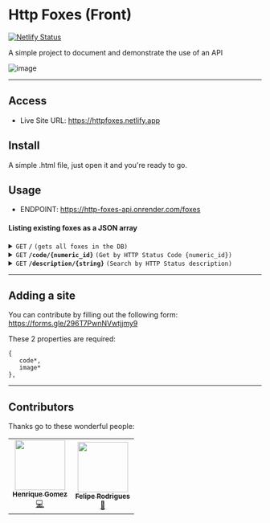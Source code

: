 # Http Foxes (Front)
[![Netlify Status](https://api.netlify.com/api/v1/badges/2963602a-9c45-4901-9cea-59d8ee662460/deploy-status)](https://app.netlify.com/sites/httpfoxes/deploys)

A simple project to document and demonstrate the use of an API

![image](https://github.com/SamuelsonPajeu/http-foxes-front/assets/79151331/abc8d569-715c-4f71-94c7-076da25cdf1e)

------------------------------------------------------------------------------------------
## Access
- Live Site URL: https://httpfoxes.netlify.app

## Install
A simple .html file, just open it and you're ready to go.

## Usage
- ENDPOINT: https://http-foxes-api.onrender.com/foxes

#### Listing existing foxes as a JSON array

<details>
 <summary><code>GET</code> <code><b>/</b></code> <code>(gets all foxes in the DB)</code></summary>

##### Parameters

> None

##### Responses

> | http code     | content-type                      | response                                                            |
> |---------------|-----------------------------------|---------------------------------------------------------------------|
> | `200`         | `application/json;charset=UTF-8`        |  JSON array                                                    |

##### Example cURL

> ```javascript
>  curl -X GET "https://http-foxes-api.onrender.com/foxes" -H "Content-Type: application/json" -H "accept: */*"
> ```
</details>

<details>
  <summary><code>GET</code> <code><b>/code/{numeric_id}</b></code> <code>(Get by HTTP Status Code {numeric_id})</code></summary>

##### Parameters

> | name              |  type     | data type      | description                         |
> |-------------------|-----------|----------------|-------------------------------------|
> | `numeric_id` |  required | int ($int64)   | The specific http status numeric id        |

##### Responses

> | http code     | content-type                      | response                                                            |
> |---------------|-----------------------------------|---------------------------------------------------------------------|
> | `200`         | `application/json`        | JSON array        |
> | `404`         | `text/html;charset=utf-8`                | Fox not found                          |
> | `400 `         | `text/html;charset=utf-8`         | Invalid fox code                                                                |

##### Example cURL

> ```javascript
>  curl -X GET "https://http-foxes-api.onrender.com/foxes/code/100" -H "Content-Type: application/json" -H "accept: */*"
> ```

</details>

<details>
  <summary><code>GET</code> <code><b>/description/{string}</b></code> <code>(Search by HTTP Status description)</code></summary>

##### Parameters

> | name              |  type     | data type      | description                         |
> |-------------------|-----------|----------------|-------------------------------------|
> | `string` |  required | string | A word or prahse inside the HTTP description |

##### Responses

> | http code     | content-type                      | response                                                            |
> |---------------|-----------------------------------|---------------------------------------------------------------------|
> | `200`         | `application/json`        | JSON array        |
> | `404`         | `text/html;charset=utf-8`                | Fox not found                          |

##### Example cURL

> ```javascript
>  curl -X GET "https://http-foxes-api.onrender.com/foxes/description/Not" -H "Content-Type: application/json" -H "accept: */*"
> ```

</details>

------------------------------------------------------------------------------------------
## Adding a site
You can contribute by filling out the following form: https://forms.gle/296T7PwnNVwtjjmy9

These 2 properties are required:
```
{
   code*,
   image*
},
```

------------------------------------------------------------------------------------------
## Contributors

Thanks go to these wonderful people:
<table>
    <tr>
        <td align="center"><a href="https://github.com/HenriqueGomez"><img src="https://avatars.githubusercontent.com/u/11247187?v=4" width="100px;" alt=""/><br /><sub><b>Henrique Gomez</b></sub></a><br/>
        <a href="#" title="Js and CSS front-end">💻</a>
        </td>
        <td align="center"><a href="https://github.com/Felipejsr"><img src="https://avatars.githubusercontent.com/u/32332877?v=4" width="100px;" alt=""/><br /><sub><b>Felipe Rodrigues</b></sub></a><br/>
        <a href="#" title="Foxes: 101,203,204,205">🦊</a>
        </td>
    </tr>
</table>
